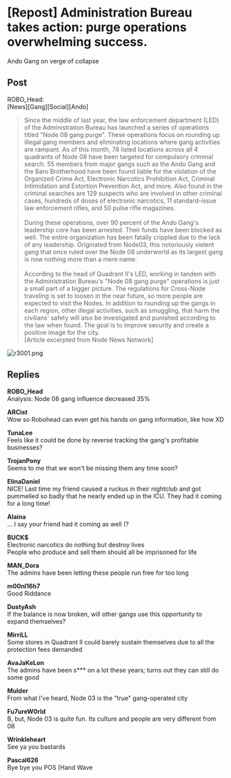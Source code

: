 # [Repost] Administration Bureau takes action: purge operations overwhelming success.
Ando Gang on verge of collapse
## Post
ROBO_Head:<br>
[News][Gang][Social][Ando]<br>
> Since the middle of last year, the law enforcement department (LED) of the Administration Bureau has launched a series of operations titled "Node 08 gang purge". These operations focus on rounding up illegal gang members and eliminating locations where gang activities are rampant. As of this month, 78 listed locations across all 4 quadrants of Node 08 have been targeted for compulsory criminal search. 55 members from major gangs such as the Ando Gang and the Baro Brotherhood have been found liable for the violation of the Organized Crime Act, Electronic Narcotics Prohibition Act, Criminal Intimidation and Extortion Prevention Act, and more. Also found in the criminal searches are 129 suspects who are involved in other criminal cases, hundreds of doses of electronic narcotics, 11 standard-issue law enforcement rifles, and 50 pulse rifle magazines. <br>
> <br>
> During these operations, over 90 percent of the Ando Gang's leadership core has been arrested. Their funds have been blocked as well. The entire organization has been fatally crippled due to the lack of any leadership. Originated from Node03, this notoriously violent gang that once ruled over the Node 08 underworld as its largest gang is now nothing more than a mere name. <br>
> <br>
> According to the head of Quadrant II's LED, working in tandem with the Administration Bureau's "Node 08 gang purge" operations is just a small part of a bigger picture. The regulations for Cross-Node traveling is set to loosen in the near future, so more people are expected to visit the Nodes. In addition to rounding up the gangs in each region, other illegal activities, such as smuggling, that harm the civilians' safety will also be investigated and punished according to the law when found. The goal is to improve security and create a positive image for the city. <br>
[Article excerpted from Node News Network]

![r3001.png](\attachments\r3001.png)
## Replies
**ROBO_Head**<br>
Analysis: Node 08 gang influence decreased 35%

**ARCist**<br>
Wow so Robohead can even get his hands on gang information, like how XD

**TunaLee**<br>
Feels like it could be done by reverse tracking the gang's profitable businesses?

**TrojanPony**<br>
Seems to me that we won't be missing them any time soon?

**ElinaDaniel**<br>
NICE! Last time my friend caused a ruckus in their nightclub and got pummelled so badly that he nearly ended up in the ICU. They had it coming for a long time!

**Alaina**<br>
... I say your friend had it coming as well (?

**BUCK$**<br>
Electronic narcotics do nothing but destroy lives<br>
People who produce and sell them should all be imprisoned for life

**MAN_Dora**<br>
The admins have been letting these people run free for too long

**m00nl16h7**<br>
Good Riddance

**DustyAsh**<br>
If the balance is now broken, will other gangs use this opportunity to expand themselves?

**MirriLL**<br>
Some stores in Quadrant II could barely sustain themselves due to all the protection fees demanded

**AvaJaKeLon**<br>
The admins have been s\*\*\* on a lot these years; turns out they can still do some good

**Mulder**<br>
From what I've heard, Node 03 is the "true" gang-operated city

**Fu7ureW0rld**<br>
B, but, Node 03 is quite fun. Its culture and people are very different from 08

**Wrinkleheart**<br>
See ya you bastards

**Pascal626**<br>
Bye bye you POS (Hand Wave


